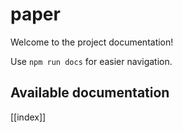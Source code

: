 # paper

Welcome to the project documentation!

Use `npm run docs` for easier navigation.

## Available documentation

[[index]]
